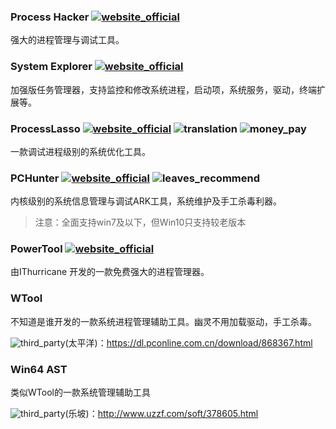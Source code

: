 ### Process Hacker [![website_official](https://gitbook07.oss-cn-hangzhou.aliyuncs.com/website_official.svg)](http://processhacker.sourceforge.net/)

强大的进程管理与调试工具。

### System Explorer [![website_official](https://gitbook07.oss-cn-hangzhou.aliyuncs.com/website_official.svg)](http://systemexplorer.net/)

加强版任务管理器，支持监控和修改系统进程，启动项，系统服务，驱动，终端扩展等。

### ProcessLasso [![website_official](https://gitbook07.oss-cn-hangzhou.aliyuncs.com/website_official.svg)](https://bitsum.com/) ![translation](https://gitbook07.oss-cn-hangzhou.aliyuncs.com/translation.svg) ![money_pay](https://gitbook07.oss-cn-hangzhou.aliyuncs.com/money_pay.svg)

一款调试进程级别的系统优化工具。

### PCHunter [![website_official](https://gitbook07.oss-cn-hangzhou.aliyuncs.com/website_official.svg)](http://www.xuetr.com/) ![leaves_recommend](https://gitbook07.oss-cn-hangzhou.aliyuncs.com/leaves_rec.svg)

内核级别的系统信息管理与调试ARK工具，系统维护及手工杀毒利器。

> 注意：全面支持win7及以下，但Win10只支持较老版本

### PowerTool [![website_official](https://gitbook07.oss-cn-hangzhou.aliyuncs.com/website_official.svg)](http://powertool.s601.xrea.com/)

由IThurricane 开发的一款免费强大的进程管理器。

### WTool

不知道是谁开发的一款系统进程管理辅助工具。幽灵不用加载驱动，手工杀毒。

![third_party](https://gitbook07.oss-cn-hangzhou.aliyuncs.com/third_party.svg)(太平洋)：https://dl.pconline.com.cn/download/868367.html

### Win64 AST

类似WTool的一款系统管理辅助工具

![third_party](https://gitbook07.oss-cn-hangzhou.aliyuncs.com/third_party.svg)(乐坡)：http://www.uzzf.com/soft/378605.html

